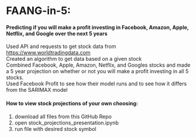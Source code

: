 # FAANG-in-5:
#### Predicting if you will make a profit investing in Facebook, Amazon, Apple, Netflix, and Google over the next 5 years

Used API and requests to get stock data from https://www.worldtradingdata.com
<br />
Created an algorithm to get data based on a given stock
<br />
Combined Facebook, Apple, Amazon, Netflix, and Googles stocks and made a 5 year projection on whether or not you will make a profit 
investing in all 5 stocks. 
<br />
Used Facebook Profit to see how their model runs and to see how it differs from the SARIMAX model

#### How to view stock projections of your own choosing:
  1. download all files from this GitHub Repo
  2. open stock_projections_presentation.ipynb
  3. run file with desired stock symbol
